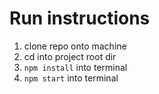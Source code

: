 # Run instructions

1. clone repo onto machine
2. cd into project root dir
3. `npm install` into terminal
4. `npm start` into terminal
